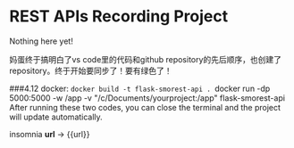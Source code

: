 # REST APIs Recording Project

Nothing here yet!

妈蛋终于搞明白了vs code里的代码和github repository的先后顺序，也创建了repository。终于开始要同步了！要有绿色了！

###4.12
 docker: `docker build -t flask-smorest-api .
         `docker run -dp 5000:5000 -w /app -v "/c/Documents/yourproject:/app" flask-smorest-api
         After running these two codes, you can close the terminal and the project will update automatically.
         
 insomnia  **url** -> {{url}} 